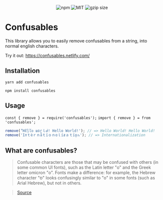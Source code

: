 <p align="center">
<img src="https://img.shields.io/npm/v/confusables.svg?style=flat" alt="npm">
<img src="https://img.shields.io/badge/license-MIT-f1c40f.svg" alt="MIT">
<img src="https://img.badgesize.io/https://unpkg.com/confusables/dist/index.js?compression=gzip" alt="gzip size">
</p>

# Confusables

This library allows you to easily remove confusables from a string, into normal english characters.

Try it out: https://confusables.netlify.com/

## Installation

```
yarn add confusables

npm install confusables
```

## Usage

`const { remove } = require('confusables');`
`import { remove } = from 'confusables';`

```js
remove('Ἢἕļľᦞ ш٥ṟｌᑰ! Hello World!'); // => Hello World! Hello World!
remove('Iлｔèｒｎåｔïｏｎɑｌíƶａｔïǫԉ'); // => Internationalization
```

## What are confusables?

> Confusable characters are those that may be confused with others (in some common UI fonts), such as the Latin letter "o" and the Greek letter omicron "ο". Fonts make a difference: for example, the Hebrew character "ס" looks confusingly similar to "o" in some fonts (such as Arial Hebrew), but not in others.

> [Source](https://unicode.org/cldr/utility/confusables.jsp)
